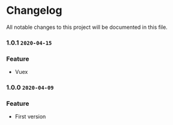 # Changelog
All notable changes to this project will be documented in this file.
### 1.0.1 `2020-04-15`
### Feature
* Vuex

### 1.0.0 `2020-04-09`
### Feature
* First version